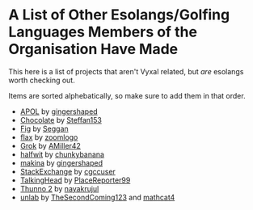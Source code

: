# A List of Other Esolangs/Golfing Languages Members of the Organisation Have Made

This here is a list of projects that aren't Vyxal related, but _are_ esolangs worth checking out.

Items are sorted alphebatically, so make sure to add them in that order.

- [APOL](https://github.com/gingershaped/PyPOL) by [gingershaped](https://github.com/gingershaped)
- [Chocolate](http://github.com/steffan153/chocolate) by [Steffan153](https://github.com/steffan153)
- [Fig](https://github.com/Seggan/Fig) by [Seggan](https://github.com/Seggan)
- [flax](https://github.com/zoomlogo/flax) by [zoomlogo](https://github.com/zoomlogo)
- [Grok](https://github.com/AMiller42/Grok-Language) by [AMiller42](https://github.com/AMiller42)
- [halfwit](https://github.com/chunkybanana/halfwit) by [chunkybanana](https://github.com/chunkybanana)
- [makina](https://github.com/gingershaped/makina) by [gingershaped](https://github.com/gingershaped)
- [StackExchange](https://github.com/cgccuser/StackExchange) by [cgccuser](https://github.com/cgccuser)
- [TalkingHead](https://github.com/PlaceReporter99/talking-head/) by [PlaceReporter99](https://github.com/PlaceReporter99)
- [Thunno 2](https://github.com/Thunno/Thunno2) by [nayakrujul](https://github.com/nayakrujul)
- [unlab](https://github.com/TheSecondComing123/unlab) by [TheSecondComing123](https://github.com/TheSecondComing123) and [mathcat4](https://github.com/mathcat4)

